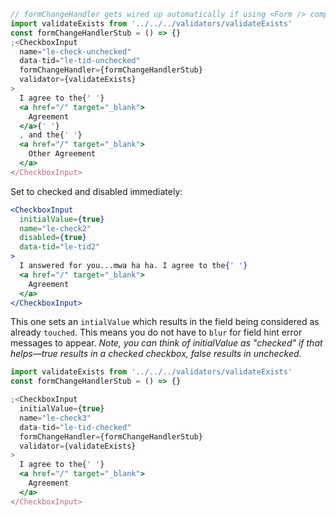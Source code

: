 ```jsx
// formChangeHandler gets wired up automatically if using <Form /> component
import validateExists from '../../../validators/validateExists'
const formChangeHandlerStub = () => {}
;<CheckboxInput
  name="le-check-unchecked"
  data-tid="le-tid-unchecked"
  formChangeHandler={formChangeHandlerStub}
  validator={validateExists}
>
  I agree to the{' '}
  <a href="/" target="_blank">
    Agreement
  </a>{' '}
  , and the{' '}
  <a href="/" target="_blank">
    Other Agreement
  </a>
</CheckboxInput>
```

Set to checked and disabled immediately:

```jsx
<CheckboxInput
  initialValue={true}
  name="le-check2"
  disabled={true}
  data-tid="le-tid2"
>
  I answered for you...mwa ha ha. I agree to the{' '}
  <a href="/" target="_blank">
    Agreement
  </a>
</CheckboxInput>
```

This one sets an `intialValue` which results in the field being considered as
already `touched`. This means you do not have to `blur` for field hint error
messages to appear. _Note, you can think of initialValue as "checked" if that
helps—true results in a checked checkbox, false results in unchecked._

```jsx
import validateExists from '../../../validators/validateExists'
const formChangeHandlerStub = () => {}

;<CheckboxInput
  initialValue={true}
  name="le-check3"
  data-tid="le-tid-checked"
  formChangeHandler={formChangeHandlerStub}
  validator={validateExists}
>
  I agree to the{' '}
  <a href="/" target="_blank">
    Agreement
  </a>
</CheckboxInput>
```
